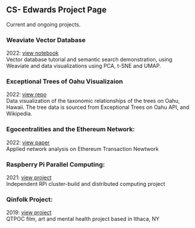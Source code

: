 ## CS- Edwards Project Page
Current and ongoing projects.

### Weaviate Vector Database
2022: [view notebook](https://github.com/CS-Edwards/vse/blob/main/Weaviate_Project.ipynb)<br>
Vector database tutorial and semantic search demonstration, using Weaviate and data visualizations using PCA, t-SNE and UMAP.

### Exceptional Trees of Oahu Visualizaion
2022: [view repo](https://github.com/CS-Edwards/oahu_trees) <br>
Data visualization of the taxonomic relationships of the trees on Oahu, Hawaii. The tree data is sourced from Exceptional Trees on Oahu API, and Wikipedia. 

### Egocentralities and the Ethereum Network:
2022: [view paper](https://bit.ly/3PEtHVn)<br>
Applied network analysis on Ethereum Transaction Newtwork

### Raspberry Pi Parallel Computing:
2021: [view project](https://bit.ly/39SJcsz)<br>
Independent RPi cluster-build and distributed computing project

### Qinfolk Project:
2019: [view project](https://bit.ly/3wUp01k)<br>
QTPOC film, art and mental health project based in Ithaca, NY
